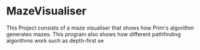 # MazeVisualiser
This Project consists of a maze visualiser that shows how Prim's algorithm generates mazes. This program also shows how different pathfinding algorithms work such as depth-first se
